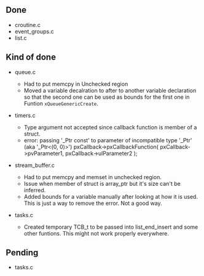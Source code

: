 ## Done

- croutine.c
- event_groups.c
- list.c

## Kind of done
- queue.c
	- Had to put memcpy in Unchecked region
	- Moved a variable decalration to after to another variable declaration so that the second one can be used as bounds for the first one in Funtion `xQueueGenericCreate`.

- timers.c
	- Type argument not accepted since callback function is member of a struct.
	- error: passing '_Ptr<void> const' to parameter of incompatible type '_Ptr<T>' (aka '_Ptr<(0, 0)>')
                    pxCallback->pxCallbackFunction( pxCallback->pvParameter1, pxCallback->ulParameter2 );  
- stream_buffer.c
	- Had to put memcpy and memset in unchecked region.
	- Issue when member of struct is array_ptr but it's size can't be inferred.
	- Added bounds for a variable manually after looking at how it is used. This is just a way to remove the error. Not a good way.
- tasks.c
	- Created temporary TCB_t to be passed into list_end_insert and some other funtions. This might not work properly everywhere.

## Pending
- tasks.c
